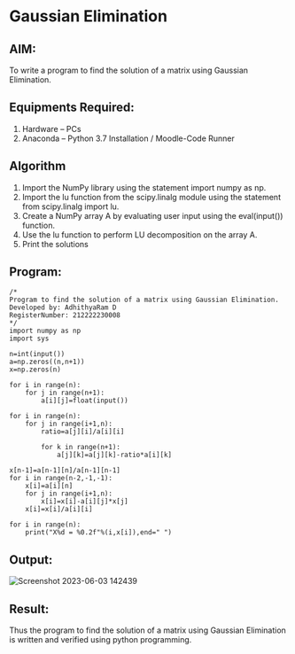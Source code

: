 # Gaussian Elimination

## AIM:
To write a program to find the solution of a matrix using Gaussian Elimination.

## Equipments Required:
1. Hardware – PCs
2. Anaconda – Python 3.7 Installation / Moodle-Code Runner

## Algorithm
1. Import  the NumPy library using the statement import numpy as np. 
2. Import the lu function from the scipy.linalg module using the statement from scipy.linalg import lu. 
3. Create a NumPy array A by evaluating user input using the eval(input()) function. 
4. Use the lu function to perform LU decomposition on the array A. 
5. Print the solutions

## Program:
```
/*
Program to find the solution of a matrix using Gaussian Elimination.
Developed by: AdhithyaRam D
RegisterNumber: 212222230008
*/
import numpy as np
import sys

n=int(input())
a=np.zeros((n,n+1))
x=np.zeros(n)

for i in range(n):
    for j in range(n+1):
        a[i][j]=float(input())

for i in range(n):
    for j in range(i+1,n):
        ratio=a[j][i]/a[i][i]
        
        for k in range(n+1):
            a[j][k]=a[j][k]-ratio*a[i][k]

x[n-1]=a[n-1][n]/a[n-1][n-1]
for i in range(n-2,-1,-1):
    x[i]=a[i][n]
    for j in range(i+1,n):
        x[i]=x[i]-a[i][j]*x[j]
    x[i]=x[i]/a[i][i]
    
for i in range(n):
    print("X%d = %0.2f"%(i,x[i]),end=" ")
```

## Output:
![Screenshot 2023-06-03 142439](https://github.com/Adhithyaram29D/Gaussian/assets/119393540/803b3b33-c15a-4c30-b28a-ba2289b8dd09)


## Result:
Thus the program to find the solution of a matrix using Gaussian Elimination is written and verified using python programming.

